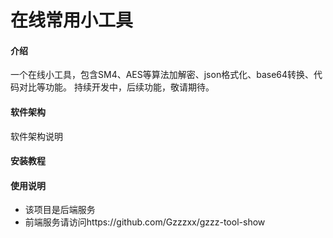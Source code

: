 # 在线常用小工具

#### 介绍
一个在线小工具，包含SM4、AES等算法加解密、json格式化、base64转换、代码对比等功能。 持续开发中，后续功能，敬请期待。

#### 软件架构
软件架构说明

#### 安装教程

#### 使用说明

- 该项目是后端服务
- 前端服务请访问https://github.com/Gzzzxx/gzzz-tool-show
